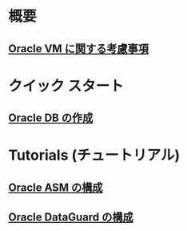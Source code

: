 # 概要
## [Oracle VM に関する考慮事項](oracle-considerations.md)
# クイック スタート
## [Oracle DB の作成](oracle-database-quick-create.md) 
# Tutorials (チュートリアル)
## [Oracle ASM の構成](asm-configuration.md)
## [Oracle DataGuard の構成](configuring-oracle-dataguard.md)
